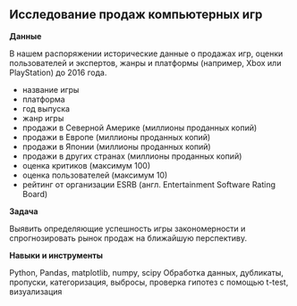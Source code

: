 ## Исследование продаж компьютерных игр

**Данные**

В нашем распоряжении исторические данные о продажах игр, оценки пользователей и экспертов, жанры и платформы (например, Xbox или PlayStation) до 2016 года. 

  - название игры
  - платформа
  - год выпуска
  - жанр игры
  - продажи в Северной Америке (миллионы проданных копий)
  - продажи в Европе (миллионы проданных копий)
  - продажи в Японии (миллионы проданных копий)
  - продажи в других странах (миллионы проданных копий)
  - оценка критиков (максимум 100)
  - оценка пользователей (максимум 10)
  - рейтинг от организации ESRB (англ. Entertainment Software Rating Board)

**Задача**   

 Выявить определяющие успешность игры закономерности и спрогнозировать рынок продаж на ближайшую перспективу. 

**Навыки и инструменты**  

Python, Pandas, matplotlib, numpy, scipy
Обработка данных, дубликаты, пропуски, категоризация, выбросы, проверка гипотез с помощью t-test,  визуализация 